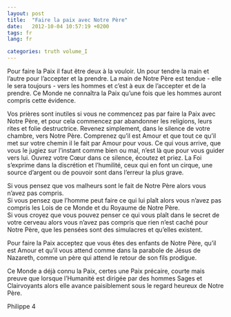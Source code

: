 ```yaml
---
layout: post
title:  "Faire la paix avec Notre Père"
date:   2012-10-04 10:57:19 +0200
tags: fr
lang: fr

categories: truth volume_I
---
```

Pour faire la Paix il faut être deux à la vouloir. Un pour tendre la main et l’autre pour l’accepter et la prendre. La main de Notre Père est tendue - elle le sera toujours - vers les hommes et c’est à eux de l’accepter et de la prendre. Ce Monde ne connaîtra la Paix qu’une fois que les hommes auront compris cette évidence.

Vos prières sont inutiles si vous ne commencez pas par faire la Paix avec Notre Père, et pour cela commencez par abandonner les religions, leurs rites et folie destructrice. Revenez simplement, dans le silence de votre chambre, vers Notre Père. Comprenez qu’il est Amour et que tout ce qu’il met sur votre chemin il le fait par Amour pour vous. Ce qui vous arrive, que vous le jugiez sur l’instant comme bien ou mal, n’est là que pour vous guider vers lui. Ouvrez votre Cœur dans ce silence, écoutez et priez. La Foi s’exprime dans la discrétion et l’humilité, ceux qui en font un cirque, une source d’argent ou de pouvoir sont dans l’erreur la plus grave.

Si vous pensez que vos malheurs sont le fait de Notre Père alors vous n’avez pas compris.<br>
Si vous pensez que l’homme peut faire ce qui lui plaît alors vous n’avez pas compris les Lois de ce Monde et du Royaume de Notre Père.<br>
Si vous croyez que vous pouvez penser ce qui vous plaît dans le secret de votre cerveau alors vous n’avez pas compris que rien n’est caché pour Notre Père, que les pensées sont des simulacres et qu’elles existent.<br>

Pour faire la Paix acceptez que vous êtes des enfants de Notre Père, qu’il est Amour et qu’il vous attend comme dans la parabole de Jésus de Nazareth, comme un père qui attend le retour de son fils prodigue.

Ce Monde a déjà connu la Paix, certes une Paix précaire, courte mais preuve que lorsque l’Humanité est dirigée par des hommes Sages et Clairvoyants alors elle avance paisiblement sous le regard heureux de Notre Père.

Philippe
4



<!-- 
Ce(tte) œuvre est mise à disposition selon les termes de la Licence Creative Commons Attribution - Pas d’Utilisation Commerciale 4.0 International.
-->
